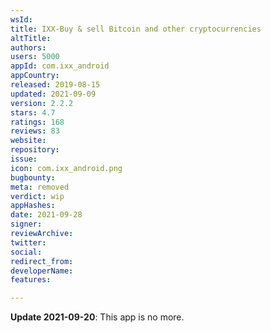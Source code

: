 ```yaml
---
wsId: 
title: IXX-Buy & sell Bitcoin and other cryptocurrencies
altTitle: 
authors: 
users: 5000
appId: com.ixx_android
appCountry: 
released: 2019-08-15
updated: 2021-09-09
version: 2.2.2
stars: 4.7
ratings: 168
reviews: 83
website: 
repository: 
issue: 
icon: com.ixx_android.png
bugbounty: 
meta: removed
verdict: wip
appHashes: 
date: 2021-09-28
signer: 
reviewArchive: 
twitter: 
social: 
redirect_from: 
developerName: 
features: 

---
```


**Update 2021-09-20**: This app is no more.
